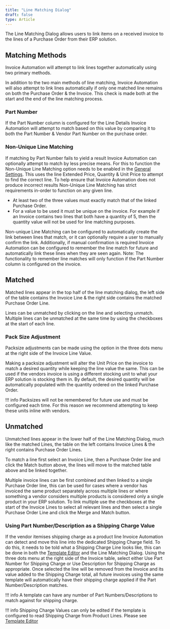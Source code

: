 ```yaml
---
title: "Line Matching Dialog"
draft: false
type: Article
---
```



The Line Matching Dialog allows users to link items on a received invoice to the lines of a Purchase Order from their ERP solution.

## Matching Methods
Invoice Automation will attempt to link lines together automatically using two primary methods.

In addition to the two main methods of line matching, Invoice Automation will also attempt to link lines automatically if only one matched line remains on both the Purchase Order & the Invoice. This check is made both at the start and the end of the line matching process.

### Part Number
If the Part Number column is configured for the Line Details Invoice Automation will attempt to match based on this value by comparing it to both the Part Number & Vendor Part Number on the purchase order.

### Non-Unique Line Matching
If matching by Part Number fails to yield a result Invoice Automation can optionally attempt to match by less precise means. For this to function the Non-Unique Line Matching option needs to be enabled in the [General Settings](../settings/general.md#non-unique-line-matching).
This uses the line Extended Price, Quantity & Unit Price to attempt to find the correct line. To help ensure that Invoice Automation does not produce incorrect results Non-Unique Line Matching has strict requirements in-order to function on any given line.

-	At least two of the three values must exactly match that of the linked Purchase Order.
-	For a value to be used it must be unique on the invoice. For example if an Invoice contains two lines that both have a quantity of 5, then the quantity value will not be used for line matching purposes.

Non-unique Line Matching can be configured to automatically create the link between lines that match, or it can optionally require a user to manually confirm the link. Additionally, if manual confirmation is required Invoice Automation can be configured to remember the line match for future and automatically link these lines when they are seen again. Note: The functionality to remember line matches will only function if the Part Number column is configured on the invoice.

## Matched
Matched lines appear in the top half of the line matching dialog, the left side of the table contains the Invoice Line & the right side contains the matched Purchase Order Line.

Lines can be unmatched by clicking on the line and selecting unmatch. Multiple lines can be unmatched at the same time by using the checkboxes at the start of each line.

### Pack Size Adjustment
Packsize adjustments can be made using the option in the three dots menu at the right side of the Invoice Line Value.

Making a packsize adjustment will alter the Unit Price on the invoice to match a desired quantity while keeping the line value the same. This can be used if the vendors invoice is using a different stocking unit to what your ERP solution is stocking them in.
By default, the desired quantity will be automatically populated with the quantity ordered on the linked Purchase Order.

!!! info
	Packsizes will not be remembered for future use and must be configured each time. For this reason we recommend attempting to keep these units inline with vendors.

## Unmatched
Unmatched lines appear in the lower half of the Line Matching Dialog, much like the matched Lines, the table on the left contains Invoice Lines & the right contains Purchase Order Lines.

To match a line first select an Invoice Line, then a Purchase Order line and click the Match button above, the lines will move to the matched table above and be linked together.

Multiple invoice lines can be first combined and then linked to a single Purchase Order line, this can be used for cases where a vendor has invoiced the same product separately across multiple lines or where something a vendor considers multiple products is considered only a single product in your ERP solution. To link multiple use the checkboxes at the start of the Invoice Lines to select all relevant lines and then select a single Purchase Order Line and click the Merge and Match button.

### Using Part Number/Description as a Shipping Charge Value

If the vendor itemises shipping charge as a product line Invoice Automation can detect and move this line into the dedicated Shipping Charge field. To do this, it needs to be told what a Shipping Charge Line looks like, this can be done in both the [Template Editor](../template-editor/fields.md#fields) and the Line Matching Dialog. Using the three dots menu at the right side of the Invoice table, select either Use Part Number for Shipping Charge or Use Description for Shipping Charge as appropriate. Once selected the line will be removed from the Invoice and its value added to the Shipping Charge total, all future invoices using the same template will automatically have their shipping charge applied if the Part Number/Description matches.

!!! info
	A template can have any number of Part Numbers/Descriptions to match against for shipping charge.

!!! info
	Shipping Charge Values can only be edited if the template is configured to read Shipping Charge from Product Lines. Please see [Template Editor](../template-editor/fields.md)
